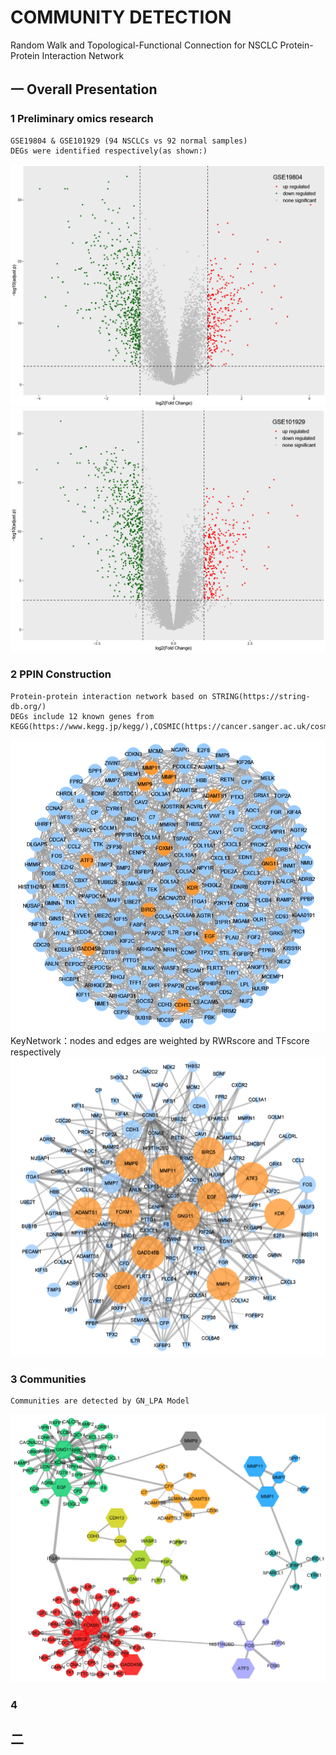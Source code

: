 # COMMUNITY DETECTION
Random Walk and Topological-Functional Connection for NSCLC Protein-Protein Interaction Network 

## 一 Overall Presentation
### 1 Preliminary omics research
	GSE19804 & GSE101929 (94 NSCLCs vs 92 normal samples)
   	DEGs were identified respectively(as shown:)
   ![frank](https://github.com/wf-frank2019/-storehouse/blob/master/res/huoshan1.PNG "VolcanoPlot")
   ![frank](https://github.com/wf-frank2019/-storehouse/blob/master/res/huoshan2.PNG "VolcanoPlot")
### 2 PPIN Construction
	Protein-protein interaction network based on STRING(https://string-db.org/)
   	DEGs include 12 known genes from KEGG(https://www.kegg.jp/kegg/),COSMIC(https://cancer.sanger.ac.uk/cosmic/),DisGenet(https://www.disgenet.org/)
   ![frank](https://github.com/wf-frank2019/-storehouse/blob/master/res/PrimaryPPIN.PNG "PPIN")  
   	KeyNetwork：nodes and edges are weighted by RWRscore and TFscore respectively
   ![frank](https://github.com/wf-frank2019/-storehouse/blob/master/res/keyNet.PNG "PPIN")
    
### 3 Communities
	Communities are detected by GN_LPA Model
   ![frank](https://github.com/wf-frank2019/-storehouse/blob/master/res/community.PNG "Module")
    
### 4

## 二  
### 
